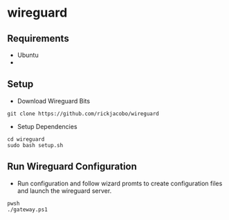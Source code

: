 # wireguard
## Requirements
* Ubuntu
* 
## Setup
* Download Wireguard Bits
````
git clone https://github.com/rickjacobo/wireguard
````
* Setup Dependencies
````
cd wireguard
sudo bash setup.sh
````

## Run Wireguard Configuration
* Run configuration and follow wizard promts to create configuration files and launch the wireguard server.
````
pwsh
./gateway.ps1
````
